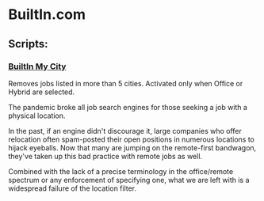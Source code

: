 # BuiltIn.com

## Scripts:

### [BuiltIn My City](BuiltInMyCity.user.js)
Removes jobs listed in more than 5 cities. Activated only when Office or Hybrid are selected.


The pandemic broke all job search engines for those seeking a job with a physical location.

In the past, if an engine didn't discourage it, large companies who offer relocation often spam-posted their open positions in numerous locations to hijack eyeballs. Now that many are jumping on the remote-first bandwagon, they've taken up this bad practice with remote jobs as well.

Combined with the lack of a precise terminology in the office/remote spectrum or any enforcement of specifying one, what we are left with is a widespread failure of the location filter.
